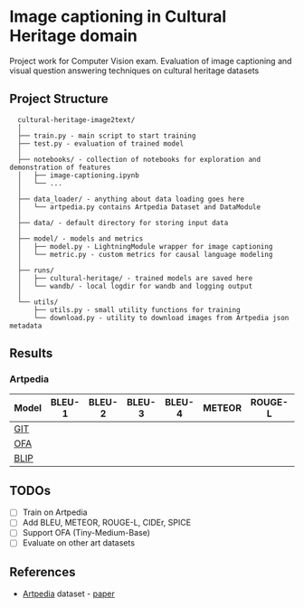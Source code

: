 # Image captioning in Cultural Heritage domain
Project work for Computer Vision exam. Evaluation of image captioning and visual question answering techniques on cultural heritage datasets 

[//]: # (and the impact of an augmentation approach based on diffusion models)

## Project Structure

```
  cultural-heritage-image2text/
  │
  ├── train.py - main script to start training
  ├── test.py - evaluation of trained model
  │
  ├── notebooks/ - collection of notebooks for exploration and demonstration of features
  │   ├── image-captioning.ipynb
  │   └── ...
  │
  ├── data_loader/ - anything about data loading goes here
  │   └── artpedia.py contains Artpedia Dataset and DataModule
  │
  ├── data/ - default directory for storing input data
  │
  ├── model/ - models and metrics
  │   ├── model.py - LightningModule wrapper for image captioning
  │   └── metric.py - custom metrics for causal language modeling
  │
  ├── runs/
  │   ├── cultural-heritage/ - trained models are saved here
  │   └── wandb/ - local logdir for wandb and logging output
  │
  └── utils/
      ├── utils.py - small utility functions for training
      └── download.py - utility to download images from Artpedia json metadata
 ```

## Results

### Artpedia
| Model    | BLEU-1 | BLEU-2 | BLEU-3 | BLEU-4 | METEOR | ROUGE-L | CIDEr | SPICE | BERTScore |
|----------|--------|--------|--------|--------|--------|---------|-------|-------|-----------|
| [GIT](https://huggingface.co/docs/transformers/model_doc/git)  |
| [OFA](https://github.com/OFA-Sys/OFA)  |
| [BLIP](https://huggingface.co/docs/transformers/model_doc/blip) |

## TODOs
- [ ] Train on Artpedia
- [ ] Add BLEU, METEOR, ROUGE-L, CIDEr, SPICE
- [ ] Support OFA (Tiny-Medium-Base)
- [ ] Evaluate on other art datasets

## References
- [Artpedia](https://aimagelab.ing.unimore.it/imagelab/page.asp?IdPage=35) dataset - [paper](https://iris.unimore.it/retrieve/handle/11380/1178736/224456/paper.pdf)

